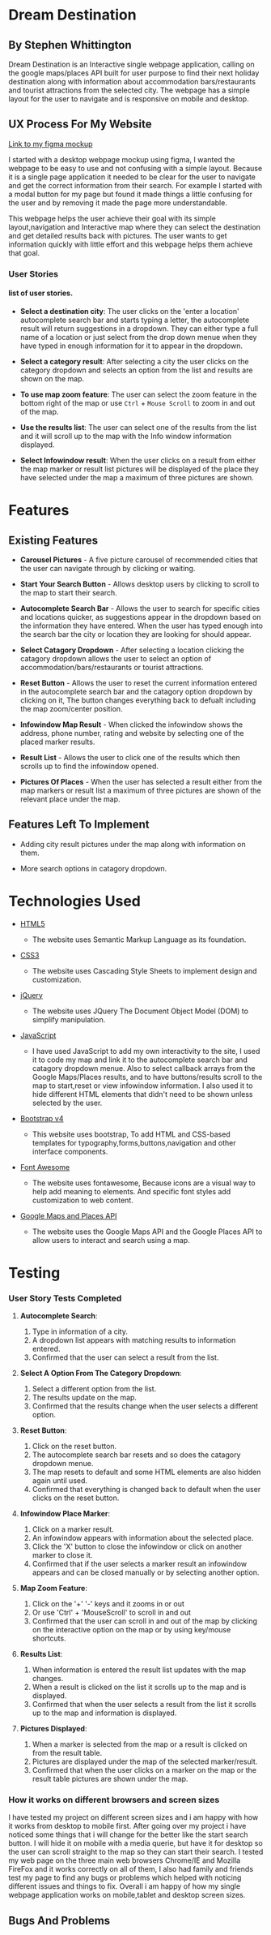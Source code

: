 # Dream Destination

## By Stephen Whittington

Dream Destination is an Interactive single webpage application,
calling on the google maps/places API built for user purpose to find
their next holiday destination along with information about accommodation bars/restaurants and tourist
attractions from the selected city. The webpage has a simple layout for the user to
navigate and is responsive on mobile and desktop.

## UX Process For My Website

[Link to my figma mockup](https://github.com/StephenWhittington/Dream-Destination/blob/master/assets/images/Dream%20Destination%20API%20(1).png)

I started with a desktop webpage mockup using figma, I wanted the webpage to be easy to use
and not confusing with a simple layout. Because it is a single page application
it needed to be clear for the user to navigate and get the correct information from
their search. For example I started with a modal button for my page but found it made
things a little confusing for the user and by removing it made the page more understandable.

This webpage helps the user achieve their goal with its simple layout,navigation
and Interactive map where they can select the destination and get detailed results back
with pictures. The user wants to get information quickly with little effort and this webpage
helps them achieve that goal.

### User Stories

#### **list of user stories.**

* **Select a destination city**: The user clicks on the 'enter a location' autocomplete search bar and starts typing
 a letter, the autocomplete result will return suggestions in a dropdown. They can either type a full name of a location
or just select from the drop down menue when they have typed in enough information for it to appear in the dropdown.

* **Select a category result**: After selecting a city the user clicks on the category dropdown and selects an option from the list
and results are shown on the map.

* **To use map zoom feature**: The user can select the zoom feature in the bottom right of the map or use `Ctrl` + `Mouse Scroll` to zoom
in and out of the map.

* **Use the results list**: The user can select one of the results from the list and it will scroll up to the map
with the Info window information displayed.

* **Select Infowindow result**: When the user clicks on a result from either the map marker or result list pictures will be displayed
of the place they have selected under the map a maximum of three pictures are shown.

# Features 

## Existing Features

* **Carousel Pictures** - A five picture carousel of recommended cities that the user can navigate through by clicking or waiting.

* **Start Your Search Button** - Allows desktop users by clicking to scroll to the map to start their search.

* **Autocomplete Search Bar** - Allows the user to search for specific cities and locations quicker, as suggestions
appear in the dropdown based on the information they have entered. When the user has typed enough into the search bar the city or location
they are looking for should appear.

* **Select Catagory Dropdown** - After selecting a location clicking the catagory dropdown allows the user to select an option of 
accommodation/bars/restaurants or tourist attractions.

* **Reset Button** - Allows the user to reset the current information entered in the autocomplete search bar and the catagory option 
dropdown by clicking on it, The button changes everything back to defualt including the map zoom/center position.

* **Infowindow Map Result** - When clicked the infowindow shows the address, phone number, rating and website by selecting one of the placed
marker results.

* **Result List** - Allows the user to click one of the results which then scrolls up to find the infowindow opened.

* **Pictures Of Places** - When the user has selected a result either from the map markers or result list a maximum of three
pictures are shown of the relevant place under the map.

## Features Left To Implement 

* Adding city result pictures under the map along with information on them.

* More search options in catagory dropdown.

# Technologies Used

* [HTML5](https://en.wikipedia.org/wiki/HTML5)
  
    * The website uses Semantic Markup Language as its foundation.   

* [CSS3](https://en.wikipedia.org/wiki/Cascading_Style_Sheets)

    * The website uses Cascading Style Sheets to implement design and customization.

* [jQuery](https://jquery.com/)

    * The website uses JQuery The Document Object Model (DOM) to simplify manipulation.

* [JavaScript](https://en.wikipedia.org/wiki/JavaScript)
 
    * I have used JavaScript to add my own interactivity to the site, I used it to code my map and link it to the autocomplete search bar
    and catagory dropdown menue. Also to select callback arrays from the Google Maps/Places results, and to have buttons/results scroll to the map
    to start,reset or view infowindow information. I also used it to hide different HTML elements that didn't need to be shown unless selected by the user.

* [Bootstrap v4](https://getbootstrap.com/)

    * This website uses bootstrap, To add HTML and CSS-based templates for typography,forms,buttons,navigation and other interface components.

* [Font Awesome](https://fontawesome.com/)
    
    * The website uses fontawesome, Because icons are a visual way to help add meaning to elements. And specific font styles add customization to web content.
    
* [Google Maps and Places API](https://cloud.google.com/maps-platform/)
    
    * The website uses the Google Maps API and the Google Places API to allow users to interact and search using a map.

# Testing 

### User Story Tests Completed

1. **Autocomplete Search**:
    1.  Type in information of a city.
    2.  A dropdown list appears with matching results to information entered.
    3.  Confirmed that the user can select a result from the list.

1. **Select A Option From The Category Dropdown**:
    1. Select a different option from the list.
    2. The results update on the map.
    3. Confirmed that the results change when the user selects a different option.

1. **Reset Button**:
    1. Click on the reset button.
    2. The autocomplete search bar resets and so does the catagory dropdown menue.
    3. The map resets to default and some HTML elements are also hidden again until used.
    4. Confirmed that everything is changed back to default when the user clicks on the reset button.

1. **Infowindow Place Marker**:
    1. Click on a marker result.
    2. An infowindow appears with information about the selected place.
    3. Click the 'X' button to close the infowindow or click on another marker to close it.
    4. Confirmed that if the user selects a marker result an infowindow appears and can be closed manually or by selecting another option.

1. **Map Zoom Feature**:
    1. Click on the '+' '-' keys and it zooms in or out
    2. Or use 'Ctrl' + 'MouseScroll' to scroll in and out
    3. Confirmed that the user can scroll in and out of the map by clicking on the interactive option on the map or by using key/mouse shortcuts.

1. **Results List**:
    1. When information is entered the result list updates with the map changes.
    2. When a result is clicked on the list it scrolls up to the map and is displayed.
    3. Confirmed that when the user selects a result from the list it scrolls up to the map and information is displayed.

1. **Pictures Displayed**:
    1. When a marker is selected from the map or a result is clicked on from the result table.
    2. Pictures are displayed under the map of the selected marker/result.
    3. Confirmed that when the user clicks on a marker on the map or the result table pictures are shown under the map.


### How it works on different browsers and screen sizes

I have tested my project on different screen sizes and i am happy with how it works from desktop to mobile first. After going
over my project i have noticed some things that i will change for the better like the start search button. I will hide it on mobile
with a media querie, but have it for desktop so the user can scroll straight to the map so they can start their search. I tested my
web page on the three main web browsers Chrome/IE and Mozilla FireFox and it works correctly on all of them, I also had family and friends
test my page to find any bugs or problems which helped with noticing different issues and things to fix. Overall i am happy of how my single
webpage application works on mobile,tablet and desktop screen sizes.

## Bugs And Problems
